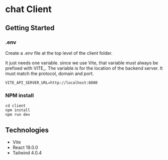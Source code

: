 # chat Client

## Getting Started

### .env
Create a .env file at the top level of the client folder.

It just needs one variable. since we use Vite, that variable must always be prefixed with VITE_. The variable is for the location of the backend server. It must match the protocol, domain and port.

```
VITE_API_SERVER_URL=http://localhost:8000
```

### NPM install
```
cd client
npm install
npm run dev
```

## Technologies
- Vite
- React 19.0.0
- Tailwind 4.0.4
